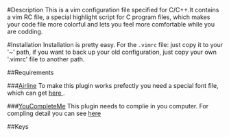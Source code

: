 #Description
This is a vim configuration file specified for C/C++.It contains a vim RC file, a special highlight script for C program files, which makes your code file more colorful and lets you feel more comfortable while you are codding.

#Installation
Installation is pretty easy. For the `.vimrc` file: just copy it to your '~' path, if you want to back up your old configuration, just copy your own '.vimrc' file to another path. 

##Requirements

###[Airline](https://github.com/bling/vim-airline)
To make this plugin works prefectly you need a special font file, which can get [ here ](https://github.com/powerline/fonts).

###[YouCompleteMe](https://github.com/Valloric/YouCompleteMe)
This plugin needs to complie in you computer. For compling detail you can see [here](https://github.com/Valloric/YouCompleteMe#ubuntu-linux-x64-installation)

##Keys

